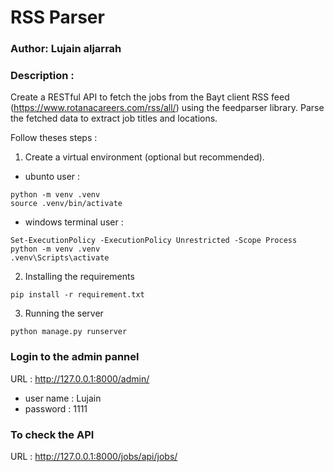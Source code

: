 
# RSS  Parser 

### Author: Lujain aljarrah
### Description : 
Create a RESTful API to fetch the jobs from the Bayt client RSS feed (https://www.rotanacareers.com/rss/all/) using the feedparser library. Parse the fetched data to extract job titles and locations.


Follow theses steps :

1. Create a virtual environment (optional but recommended).
 *  ubunto user :
```
python -m venv .venv
source .venv/bin/activate
```
* windows terminal user :
```
Set-ExecutionPolicy -ExecutionPolicy Unrestricted -Scope Process
python -m venv .venv
.venv\Scripts\activate 
```

2. Installing the requirements
```
pip install -r requirement.txt
```

3.  Running the server

```
python manage.py runserver
```

### Login to the admin pannel
URL : http://127.0.0.1:8000/admin/

* user name : Lujain
* password : 1111

###  To check the API 

URL : http://127.0.0.1:8000/jobs/api/jobs/
